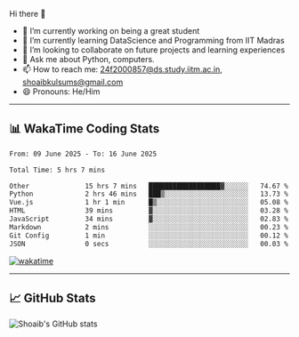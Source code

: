 Hi there 👋

<!--
**shoaib2000857/shoaib2000857** is a ✨ _special_ ✨ repository because its `README.md` (this file) appears on your GitHub profile.

Here are some ideas to get you started: -->

- 🔭 I’m currently working on being a great student  
- 🌱 I’m currently learning DataScience and Programming from IIT Madras  
- 👯 I’m looking to collaborate on future projects and learning experiences  
- 💬 Ask me about Python, computers.  
- 📫 How to reach me: 24f2000857@ds.study.iitm.ac.in, shoaibkulsums@gmail.com  
- 😄 Pronouns: He/Him  

---

## 📊 WakaTime Coding Stats

<!--START_SECTION:waka-->

```txt
From: 09 June 2025 - To: 16 June 2025

Total Time: 5 hrs 7 mins

Other              15 hrs 7 mins   ██████████████████▓░░░░░░   74.67 %
Python             2 hrs 46 mins   ███▒░░░░░░░░░░░░░░░░░░░░░   13.73 %
Vue.js             1 hr 1 min      █▒░░░░░░░░░░░░░░░░░░░░░░░   05.08 %
HTML               39 mins         ▓░░░░░░░░░░░░░░░░░░░░░░░░   03.28 %
JavaScript         34 mins         ▓░░░░░░░░░░░░░░░░░░░░░░░░   02.83 %
Markdown           2 mins          ░░░░░░░░░░░░░░░░░░░░░░░░░   00.23 %
Git Config         1 min           ░░░░░░░░░░░░░░░░░░░░░░░░░   00.12 %
JSON               0 secs          ░░░░░░░░░░░░░░░░░░░░░░░░░   00.03 %
```

<!--END_SECTION:waka-->

[![wakatime](https://wakatime.com/badge/user/a85deef6-2e94-465d-998e-c54914c040a2.svg)](https://wakatime.com/@a85deef6-2e94-465d-998e-c54914c040a2)

---

## 📈 GitHub Stats

![Shoaib's GitHub stats](https://github-readme-stats.vercel.app/api?username=shoaib2000857&show_icons=true&theme=radical)
